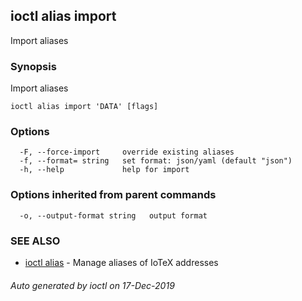 ## ioctl alias import

Import aliases

### Synopsis

Import aliases

```
ioctl alias import 'DATA' [flags]
```

### Options

```
  -F, --force-import     override existing aliases
  -f, --format= string   set format: json/yaml (default "json")
  -h, --help             help for import
```

### Options inherited from parent commands

```
  -o, --output-format string   output format
```

### SEE ALSO

* [ioctl alias](ioctl_alias.md)	 - Manage aliases of IoTeX addresses

###### Auto generated by ioctl on 17-Dec-2019
